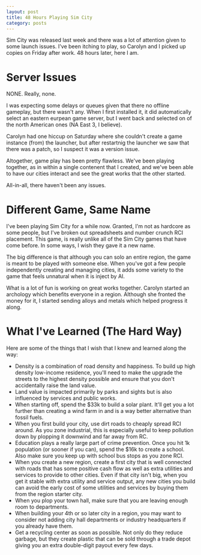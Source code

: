 ```yaml
---
layout: post
title: 48 Hours Playing Sim City
category: posts
---
```


Sim City was released last week and there was a lot of attention given to some launch issues. I've been itching to play, so Carolyn and I picked up copies on Friday after work. 48 hours later, here I am.

# Server Issues

NONE. Really, none.

I was expecting some delays or queues given that there no offline gameplay, but there wasn't any. When I first installed it, it did automatically select an eastern eurpean game server, but I went back and selected on of the north American ones (NA East 3, I believe).

Carolyn had one hiccup on Saturday where she couldn't create a game instance (from) the launcher, but after restartnig the launcher we saw that there was a patch, so I suspect it was a version issue.

Altogether, game play has been pretty flawless. We've been playing together, as in within a single contenent that I created, and we've been able to have our cities interact and see the great works that the other started.

All-in-all, there haven't been any issues.

# Different Game, Same Name

I've been playing Sim City for a while now. Granted, I'm not as hardcore as some people, but I've broken out spreadsheets and number crunch RCI placement. This game, is really unlike all of the Sim City games that have come before. In some ways, I wish they gave it a new name.

The big difference is that although you can solo an entire region, the game is meant to be played with someone else. When you've got a few people independently creating and managing cities, it adds some variety to the game that feels unnatural when it is inject by AI.

What is a lot of fun is working on great works together. Carolyn started an archology which benefits everyone in a region. Although she fronted the money for it, I started sending alloys and metals which helped progress it along.

# What I've Learned (The Hard Way)

Here are some of the things that I wish that I knew and learned along the way:

* Density is a combination of road density and happiness. To build up high density low-income residence, you'll need to make the upgrade the streets to the highest density possible and ensure that you don't accidentally raise the land value.
* Land value is impacted primarily by parks and sights but is also influenced by services and public works.
* When starting off, spend the $33k to build a solar plant. It'll get you a lot further than creating a wind farm in and is a way better alternative than fossil fuels.
* When you first build your city, use dirt roads to cheaply spread RCI around. As you zone industrial, this is especially useful to keep pollution down by plopping it downwind and far away from RC.
* Education plays a really large part of crime prevention. Once you hit 1k population (or sooner if you can), spend the $16k to create a school. Also make sure you keep up with school bus stops as you zone RCI.
* When you create a new region, create a first city that is well connected with roads that has some positive cash flow as well as extra utilities and services to provide to other cities. Even if that city isn't big, when you get it stable with extra utility and service output, any new cities you build can avoid the early cost of some utilities and services by buying them from the region starter city.
* When you plop your town hall, make sure that you are leaving enough room to departments.
* When building your 4th or so later city in a region, you may want to consider not adding city hall departments or industry headquarters if you already have them.
* Get a recycling center as soon as possible. Not only do they reduce garbage, but they create plastic that can be sold through a trade depot giving you an extra double-digit payout every few days.
